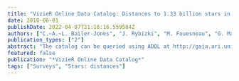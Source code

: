 ```yaml
---
title: "VizieR Online Data Catalog: Distances to 1.33 billion stars in Gaia DR2 (Bailer-Jones+, 2018)"
date: 2018-06-01
publishDate: 2022-04-07T21:16:16.559584Z
authors: ["C.~A.~L. Bailer-Jones", "J. Rybizki", "M. Fouesneau", "G. Mantelet", "R. Andrae"]
publication_types: ["2"]
abstract: "The catalog can be queried using ADQL at http://gaia.ari.uni- heidelberg.de/tap.html (which also hosts the Gaia catalog) and downloaded from http://www.mpia.de/åisebox-0.5extextasciiti ldecalj/gdr2_distances.html. Each file contains 200000 sources (except the last one) with a single header line. Total size of all files is 114GB. (1 data file)."
featured: false
publication: "*VizieR Online Data Catalog*"
tags: ["Surveys", "Stars: distances"]
---
```


